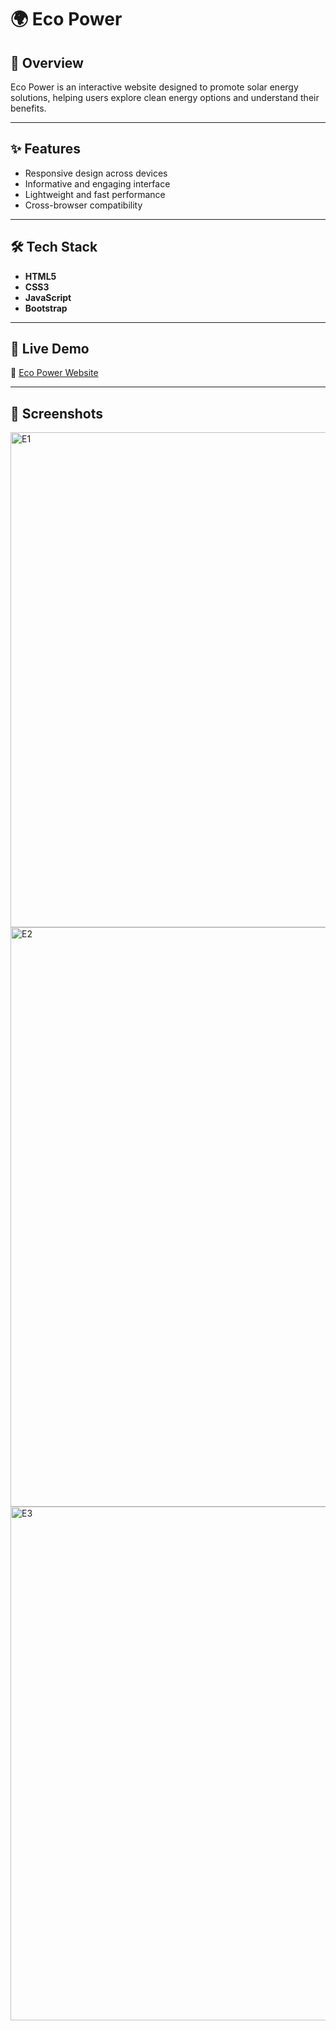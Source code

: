 # 🌍 Eco Power  

## 📖 Overview  
Eco Power is an interactive website designed to promote solar energy solutions, helping users explore clean energy options and understand their benefits.  

---

## ✨ Features  
- Responsive design across devices  
- Informative and engaging interface  
- Lightweight and fast performance  
- Cross-browser compatibility  

---

## 🛠 Tech Stack  
- **HTML5**  
- **CSS3**  
- **JavaScript**
-  **Bootstrap**

---

## 🚀 Live Demo  
🔗 [Eco Power Website](https://eco-power-team2.netlify.app/)  

---

## 📸 Screenshots  
<img width="1897" height="792" alt="E1" src="https://github.com/user-attachments/assets/b940a3f7-ff8c-4eae-8bd3-61ff982509c8" />
<img width="1893" height="927" alt="E2" src="https://github.com/user-attachments/assets/4169ae49-a836-42ae-8345-6e1e31bb35e0" />
<img width="1881" height="822" alt="E3" src="https://github.com/user-attachments/assets/1457fbae-cf6c-4113-b63a-749732bd26b0" />


```markdown

